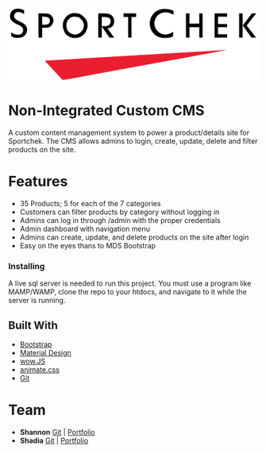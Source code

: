 ![Roku Flashback logo](https://github.com/ShannonSL/Ali_S_StoltzLimin_S_3014_CMS/blob/shannon1/images/logo.png)


# Non-Integrated Custom CMS
A custom content management system to power a product/details site for Sportchek. The CMS allows admins to login, create, update, delete and filter products on the site. 


# Features
* 35 Products; 5 for each of the 7 categories 
* Customers can filter products by category without logging in
* Admins can log in through /admin with the proper credentials
* Admin dashboard with navigation menu
* Admins can create, update, and delete products on the site after login 
* Easy on the eyes thans to MDS Bootstrap


### Installing

A live sql server is needed to run this project. You must use a program like MAMP/WAMP, clone the repo to your htdocs, and navigate to it while the server is running.



## Built With

* [Bootstrap](https://bootstrap.com/)
* [Material Design](https://fezvrasta.github.io/bootstrap-material-design/)
* [wow.JS](https://mynameismatthieu.com/WOW/)
* [animate.css](https://daneden.github.io/animate.css/)
* [Git](https://git-scm.com/)
 


   
# Team
- **Shannon**  [Git](https://github.com/ShannonSL) | [Portfolio](http://shannonstoltzlimin.ca/)
- **Shadia**        [Git](https://github.com/shadiaali) | [Portfolio](https://shadiaali.ca)

